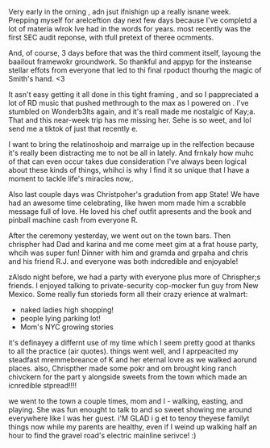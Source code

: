 Very early in the orning , adn jsut ifnishign up a really isnane week. Prepping myself for arelceftion day next few days because I've completd a lot of materia wlrok Ive had in the words for years. most recently was the first SEC audit reponse, with tfull pretext of theree ocmments.

And, of course, 3 days before that was the third comment itself, layoung the baailout framewokr groundwork. So thankful and appyp for the insteanse stellar effots from everyone that led to thi final rpoduct thourhg the magic of Smith's hand. <3


It asn't easy getting it all done in this tight framing , and so I pappreciated a lot of RD music that pushed methrough to the max as I powered on . I've stumbled on Wonderb3lts again, and it's reall made me nostalgic of Kay;a. That and this near-week trip has me missing her. Sehe is so weet, and lol send me a tiktok of just that recently e.

I want to bring the relatinoshoip and marraige up in the relfection because it's really been distracting me to not be all in lately. And frnkaly how muhc of that can even occur takes due consideration I've always been logical about these kinds of things, whihci is why I find it so unique that I have a moment to tackle life's miracles now,.

Also last couple days was Christpoher's gradution from app State! We have had an awesome time celebrating, like hwen mom made him a scrabble message full of love. He loved his chef outfit apresents and the book and pinball machine cash from everyone R.

After the ceremony yesterday, we went out on the town bars. Then chrispher had Dad and karina and me come meet gim at a frat house party, whcih was super fun! Dinner with him and gramda and grpaha and chris and his friend R.J. and everyone was both indcredible and enjoyable!

zAlsdo night before, we had a party with everyone plus more of Chrispher;s friends. I enjoyed talking to private-security cop-mocker fun guy from New Mexico. Some really fun storieds form all their crazy erience at walmart:
- naked ladies high shopping!
- people lying parking lot!
- Mom's NYC growing stories

it's definayey a differnt use of my time which I seem pretty good at thanks to all the practice (air quotes). things went well, and I aprpeacited my steadfast mremmebreance of K and her eternal lovre as we walked aorund places. also, Chrispther made some pokr and om brought king ranch chivckern for the part y alongside sweets from the town which made an icnredible stpread!!!!

we went to the town a couple times, mom and I - walking, easting, and playing. She was fun enought to talk to and so sweet showing me around everywhere like I was her guest. i'M GLAD i g et to tenoy theyese familyt  things now while my parents are healthy, even if I weind up walking half an hour to find the gravel road's electric mainline serivce! :)
